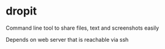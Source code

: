 # dropit
Command line tool to share files, text and screenshots easily

Depends on web server that is reachable via ssh
